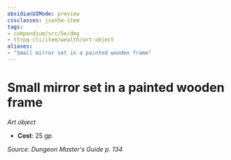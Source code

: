 ```yaml
---
obsidianUIMode: preview
cssclasses: json5e-item
tags:
- compendium/src/5e/dmg
- ttrpg-cli/item/wealth/art-object
aliases: 
- "Small mirror set in a painted wooden frame"
---
```

# Small mirror set in a painted wooden frame
*Art object*  

- **Cost**: 25 gp

*Source: Dungeon Master's Guide p. 134*